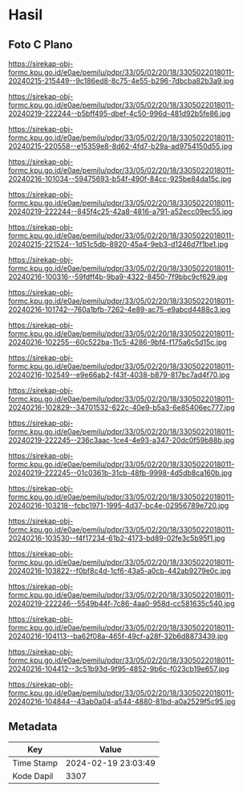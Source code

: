 # Hasil

## Foto C Plano

https://sirekap-obj-formc.kpu.go.id/e0ae/pemilu/pdpr/33/05/02/20/18/3305022018011-20240215-215449--9c186ed8-8c75-4e55-b296-7dbcba82b3a9.jpg

https://sirekap-obj-formc.kpu.go.id/e0ae/pemilu/pdpr/33/05/02/20/18/3305022018011-20240219-222244--b5bff495-dbef-4c50-996d-481d92b5fe86.jpg

https://sirekap-obj-formc.kpu.go.id/e0ae/pemilu/pdpr/33/05/02/20/18/3305022018011-20240215-220558--e15359e8-8d62-4fd7-b29a-ad9754150d55.jpg

https://sirekap-obj-formc.kpu.go.id/e0ae/pemilu/pdpr/33/05/02/20/18/3305022018011-20240216-101034--59475693-b54f-490f-84cc-925be84da15c.jpg

https://sirekap-obj-formc.kpu.go.id/e0ae/pemilu/pdpr/33/05/02/20/18/3305022018011-20240219-222244--845f4c25-42a8-4816-a791-a52ecc09ec55.jpg

https://sirekap-obj-formc.kpu.go.id/e0ae/pemilu/pdpr/33/05/02/20/18/3305022018011-20240215-221524--1d51c5db-8920-45a4-9eb3-d1246d7f1be1.jpg

https://sirekap-obj-formc.kpu.go.id/e0ae/pemilu/pdpr/33/05/02/20/18/3305022018011-20240216-100316--59fdff4b-9ba9-4322-8450-7f9bbc9cf629.jpg

https://sirekap-obj-formc.kpu.go.id/e0ae/pemilu/pdpr/33/05/02/20/18/3305022018011-20240216-101742--760a1bfb-7262-4e89-ac75-e9abcd4488c3.jpg

https://sirekap-obj-formc.kpu.go.id/e0ae/pemilu/pdpr/33/05/02/20/18/3305022018011-20240216-102255--60c522ba-11c5-4286-9bf4-f175a6c5d15c.jpg

https://sirekap-obj-formc.kpu.go.id/e0ae/pemilu/pdpr/33/05/02/20/18/3305022018011-20240216-102549--e9e66ab2-f43f-4038-b879-817bc7ad4f70.jpg

https://sirekap-obj-formc.kpu.go.id/e0ae/pemilu/pdpr/33/05/02/20/18/3305022018011-20240216-102829--34701532-622c-40e9-b5a3-6e85406ec777.jpg

https://sirekap-obj-formc.kpu.go.id/e0ae/pemilu/pdpr/33/05/02/20/18/3305022018011-20240219-222245--236c3aac-1ce4-4e93-a347-20dc0f59b88b.jpg

https://sirekap-obj-formc.kpu.go.id/e0ae/pemilu/pdpr/33/05/02/20/18/3305022018011-20240219-222245--01c0361b-31cb-48fb-9998-4d5db8ca160b.jpg

https://sirekap-obj-formc.kpu.go.id/e0ae/pemilu/pdpr/33/05/02/20/18/3305022018011-20240216-103218--fcbc1971-1995-4d37-bc4e-02956789e720.jpg

https://sirekap-obj-formc.kpu.go.id/e0ae/pemilu/pdpr/33/05/02/20/18/3305022018011-20240216-103530--f4f17234-61b2-4173-bd89-02fe3c5b95f1.jpg

https://sirekap-obj-formc.kpu.go.id/e0ae/pemilu/pdpr/33/05/02/20/18/3305022018011-20240216-103822--f0bf8c4d-1cf6-43a5-a0cb-442ab9279e0c.jpg

https://sirekap-obj-formc.kpu.go.id/e0ae/pemilu/pdpr/33/05/02/20/18/3305022018011-20240219-222246--5549b44f-7c86-4aa0-958d-cc581635c540.jpg

https://sirekap-obj-formc.kpu.go.id/e0ae/pemilu/pdpr/33/05/02/20/18/3305022018011-20240216-104113--ba62f08a-465f-49cf-a28f-32b6d8873439.jpg

https://sirekap-obj-formc.kpu.go.id/e0ae/pemilu/pdpr/33/05/02/20/18/3305022018011-20240216-104412--3c51b93d-9f95-4852-9b6c-f023cb19e657.jpg

https://sirekap-obj-formc.kpu.go.id/e0ae/pemilu/pdpr/33/05/02/20/18/3305022018011-20240216-104844--43ab0a04-a544-4880-81bd-a0a2529f5c95.jpg


## Metadata

| Key        | Value               |
| ---------- | ------------------- |
| Time Stamp | 2024-02-19 23:03:49 |
| Kode Dapil | 3307                |



